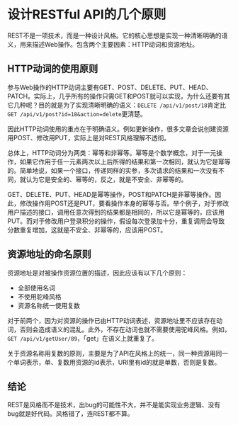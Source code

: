 # 设计RESTful API的几个原则


REST不是一项技术，而是一种设计风格。它的核心思想是实现一种清晰明确的语义，用来描述Web操作。包含两个主要因素：HTTP动词和资源地址。

## HTTP动词的使用原则

参与Web操作的HTTP动词主要有GET、POST、DELETE、PUT、HEAD、PATCH。实际上，几乎所有的操作只需GET和POST就可以实现，为什么还要有其它几种呢？目的就是为了实现清晰明确的语义：`DELETE /api/v1/post/18`肯定比`GET /api/v1/post?id=18&action=delete`更清楚。

因此HTTP动词使用的重点在于明确语义。例如更新操作，很多文章会说创建资源用POST、修改用PUT，实际上是对REST风格理解不透彻。

总体上，HTTP动词分为两类：幂等和非幂等。幂等是个数学概念，对于一元操作，如果它作用于任一元素两次以上后所得的结果和第一次相同，就认为它是幂等的。简单地说，如果一个接口，传递同样的实参，多次请求的结果和一次没有不同，就认为它是安全的、幂等的，反之，就是不安全、非幂等的。

GET、DELETE、PUT、HEAD是幂等操作，POST和PATCH是非幂等操作。因此，修改操作用POST还是PUT，要看操作本身的幂等与否。举个例子，对于修改用户描述的接口，调用任意次得到的结果都是相同的，所以它是幂等的，应该用PUT。而对于修改用户登录积分的操作，假设每次登录加十分，重复调用会导致分数重复增加，这就是不安全、非幂等的，应该用POST。

## 资源地址的命名原则

资源地址是对被操作资源位置的描述，因此应该有以下几个原则：

* 全部使用名词
* 不使用驼峰风格
* 资源名称统一使用复数

对于前两个，因为对资源的操作已由HTTP动词表述，资源地址里不应该存在动词，否则会造成语义的混乱。此外，不存在动词也就不需要使用驼峰风格。例如，`GET /api/v1/getUser/89`，「get」在语义上就重复了。

关于资源名称用复数的原则，主要是为了API在风格上的统一，同一种资源用同一个单词表示，单、复数用资源的id表示，URI里有id的就是单数，否则是复数。

## 结论

REST是风格而不是技术，出bug的可能性不大，并不是能实现业务逻辑、没有bug就是好代码。风格错了，连REST都不算。


